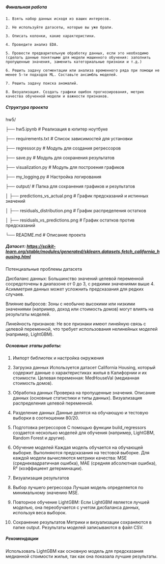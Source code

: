 ##### Финальная работа
  
    1. Взять набор данных исходя из ваших интересов.
    
    2. Не используйте датасеты, которые вы уже брали.
    
    3. Описать колонки, какие характеристики.
    
    4. Проведите анализ EDA.
    
    5. Провести предварительную обработку данных, если это необходимо (сделать данные понятными для модели машинного обучения: заполнить пропущенные значения, заменить категориальные признаки и т.д.)
    
    6. Решить задачу сегментации или анализа временного ряда при помощи не менее 5-ти подходов ML. Составьте ансамбль моделей.
    
    7. Решить задачу поиска аномалий.
    
    8. Визуализация. Создать графики ошибок прогнозирования, метрик качества обученной модели и важности признаков.
    

##### Структура проекта

hw5/

├── hw5.ipynb                    # Реализация в юпитер ноутбуке

├── requirements.txt             # Список зависимостей для установки

├── regressor.py                 # Модуль для создания регрессоров

├── save.py                      # Модуль для сохранения результатов

├── visualization.py             # Модуль для построения графиков

├── my_logging.py                # Настройка логирования

├── output/                      # Папка для сохранения графиков и результатов

│   ├── predictions_vs_actual.png    # График предсказаний и истинных значений

│   ├── residuals_distribution.png   # График распределения остатков

│   ├── residuals_vs_predictions.png # График остатков против предсказаний

└── README.md                    # Описание проекта

##### Датасет: https://scikit-learn.org/stable/modules/generated/sklearn.datasets.fetch_california_housing.html

Потенциальные проблемы датасета

Дисбаланс данных:
Большинство значений целевой переменной сосредоточены в диапазоне от 0 до 3, с редкими значениями выше 4.
Асимметрия данных может усложнить предсказания для редких случаев.

Влияние выбросов:
Зоны с необычно высокими или низкими значениями (например, доход или стоимость домов) могут влиять на результаты моделей.

Линейность признаков:
Не все признаки имеют линейную связь с целевой переменной, что требует использования нелинейных моделей (например, LightGBM).

##### Основные этапы работы:
1. Импорт библиотек и настройка окружения

2. Загрузка данных
Используется датасет California Housing, который содержит данные о характеристиках жилья в Калифорнии и их стоимости.
Целевая переменная: MedHouseVal (медианная стоимость домов).

3. Обработка данных
Проверка на пропущенные значения.
Описание данных (основные статистики и типы данных).
Визуализация распределения целевой переменной.

4. Разделение данных
Данные делятся на обучающую и тестовую выборки в соотношении 80/20.

5. Подготовка регрессоров
С помощью функции build_regressors создается несколько моделей для обучения (например, LightGBM, Random Forest и другие).

6. Обучение моделей
Каждая модель обучается на обучающей выборке.
Выполняются предсказания на тестовой выборке.
Для каждой модели вычисляются метрики качества:
MSE (среднеквадратичная ошибка),
MAE (средняя абсолютная ошибка),
R² (коэффициент детерминации).

7. Визуализация результатов

8. Выбор лучшего регрессора
Лучшая модель определяется по минимальному значению MSE.

9. Повторное обучение LightGBM:
Если LightGBM является лучшей моделью, она переобучается с учетом дисбаланса данных, используя веса выборок.
10. Сохранение результатов
Метрики и визуализации сохраняются в папке output.
Результаты моделей записываются в файл CSV.

##### Рекомендации
Использовать LightGBM как основную модель для предсказания медианной стоимости жилья, так как она показала лучшие результаты.
